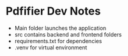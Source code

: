 # Pdfifier Dev Notes

- Main folder launches the application
- src contains backend and frontend folders
- requirements.txt for dependencies
- .venv for virtual environment
